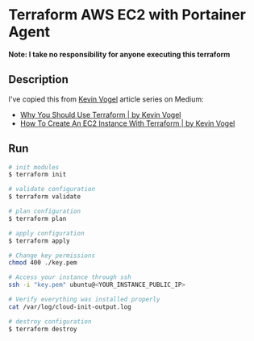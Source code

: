 # Terraform AWS EC2 with Portainer Agent

**Note: I take no responsibility for anyone executing this terraform**

## Description

I've copied this from [Kevin Vogel](https://medium.com/@hellokevinvogel) article series on Medium:  

- [Why You Should Use Terraform | by Kevin Vogel](https://levelup.gitconnected.com/devops-why-you-should-use-terraform-667f0411e383)
- [How To Create An EC2 Instance With Terraform | by Kevin Vogel](https://levelup.gitconnected.com/devops-how-to-create-an-ec2-instance-with-terraform-a1f8285ee5f7)

## Run

```bash
# init modules
$ terraform init

# validate configuration
$ terraform validate

# plan configuration
$ terraform plan

# apply configuration
$ terraform apply

# Change key permissions
chmod 400 ./key.pem

# Access your instance through ssh
ssh -i "key.pem" ubuntu@<YOUR_INSTANCE_PUBLIC_IP>

# Verify everything was installed properly
cat /var/log/cloud-init-output.log

# destroy configuration
$ terraform destroy
```

